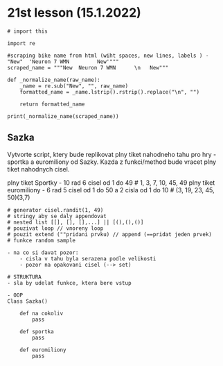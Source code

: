 # 21st lesson (15.1.2022)

```Py
# import this

import re

#scraping bike name from html (wiht spaces, new lines, labels ) - "New"  'Neuron 7 WMN         New'"""
scraped_name = """New  Neuron 7 WMN      \n   New"""

def _normalize_name(raw_name):
    _name = re.sub("New", "", raw_name)
    formatted_name = _name.lstrip().rstrip().replace("\n", "")

    return formatted_name

print(_normalize_name(scraped_name))
```

## Sazka
Vytvorte script, ktery bude replikovat plny tiket nahodneho tahu pro hry - sportka a euromiliony od Sazky. Kazda z funkci/method bude vracet plny tiket nahodnych cisel.

plny tiket Sportky - 10 rad 6 cisel od 1 do 49 # 1, 3, 7, 10, 45, 49
plny tiket euromiliony - 6 rad 5 cisel od 1 do 50 a 2 cisla od 1 do 10 # (3, 19, 23, 45, 50)(3,7) 

```Py
# generator cisel.randit(1, 49)
# stringy aby se daly appendovat
# nested list [[], [], [],...] || [(),(),()]
# pouzivat loop // vnoreny loop
# pouzit extend (""pridani prvku) // append (==pridat jeden prvek)
# funkce random sample

- na co si davat pozor:
    - cisla v tahu byla serazena podle velikosti
    - pozor na opakovani cisel (--> set)

# STRUKTURA
- sla by udelat funkce, ktera bere vstup

- OOP
Class Sazka()
    
    def na cokoliv
        pass
    
    def sportka
        pass
    
    def euromiliony
        pass
        
```
    

